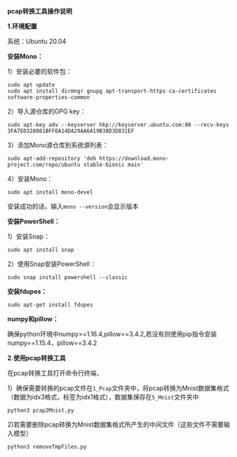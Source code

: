 **pcap转换工具操作说明**

**1.环境配置**

系统：Ubuntu 20.04 

**安装Mono：**

1）安装必要的软件包：

```
sudo apt update
sudo apt install dirmngr gnupg apt-transport-https ca-certificates software-properties-common
```

2）导入源仓库的GPG key：

```
sudo apt-key adv --keyserver hkp://keyserver.ubuntu.com:80 --recv-keys 3FA7E0328081BFF6A14DA29AA6A19B38D3D831EF
```

3）添加Mono源仓库到系统源列表：

```
sudo apt-add-repository 'deb https://download.mono-project.com/repo/ubuntu stable-bionic main'
```

4）安装Mono：

```
sudo apt install mono-devel
```

安装成功的话，输入`mono --version`会显示版本

**安装PowerShell：**

1）安装Snap：

```sudo apt install snap
sudo apt install snap
```

2）使用Snap安装PowerShell：

```
sudo snap install powershell --classic
```

**安装fdupes：**

```
sudo apt-get install fdupes
```

**numpy和pillow：**

确保python环境中numpy>=1.16.4,pillow>=3.4.2,若没有则使用pip指令安装numpy==1.15.4，pillow==3.4.2

**2.使用pcap转换工具**

在pcap转换工具打开命令行终端，

1）确保需要转换的pcap文件在`1_Pcap`文件夹中，将pcap转换为Mnist数据集格式（数据为idx3格式，标签为idx1格式），数据集保存在`5_Mnist`文件夹中

```
python3 pcap2Mnist.py
```

2)若需要删除pcap转换为Mnist数据集格式所产生的中间文件（这些文件不需要输入模型）

```
python3 removeTmpFiles.py
```

